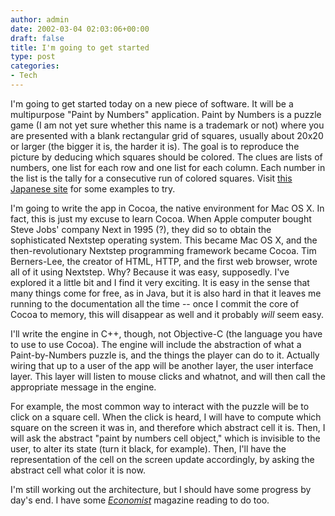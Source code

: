 ```yaml
---
author: admin
date: 2002-03-04 02:03:06+00:00
draft: false
title: I'm going to get started
type: post
categories:
- Tech
---
```


I'm going to get started today on a new piece of software. It will be a multipurpose "Paint by Numbers" application. Paint by Numbers is a puzzle game (I am not yet sure whether this name is a trademark or not) where you are presented with a blank rectangular grid of squares, usually about 20x20 or larger (the bigger it is, the harder it is). The goal is to reproduce the picture by deducing which squares should be colored. The clues are lists of numbers, one list for each row and one list for each column. Each number in the list is the tally for a consecutive run of colored squares. Visit [this Japanese site](http://www02.so-net.ne.jp/~kajitani/cgi-bin/pbn.cgi/index.html) for some examples to try.

I'm going to write the app in Cocoa, the native environment for Mac OS X. In fact, this is just my excuse to learn Cocoa. When Apple computer bought Steve Jobs' company Next in 1995 (?), they did so to obtain the sophisticated Nextstep operating system. This became Mac OS X, and the then-revolutionary Nextstep programming framework became Cocoa. Tim Berners-Lee, the creator of HTML, HTTP, and the first web browser, wrote all of it using Nextstep. Why? Because it was easy, supposedly. I've explored it a little bit and I find it very exciting. It is easy in the sense that many things come for free, as in Java, but it is also hard in that it leaves me running to the documentation all the time -- once I commit the core of Cocoa to memory, this will disappear as well and it probably _will_ seem easy.

I'll write the engine in C++, though, not Objective-C (the language you have to use to use Cocoa). The engine will include the abstraction of what a Paint-by-Numbers puzzle is, and the things the player can do to it. Actually wiring that up to a user of the app will be another layer, the user interface layer. This layer will listen to mouse clicks and whatnot, and will then call the appropriate message in the engine. 

For example, the most common way to interact with the puzzle will be to click on a square cell. When the click is heard, I will have to compute which square on the screen it was in, and therefore which abstract cell it is. Then, I will ask the abstract "paint by numbers cell object," which is invisible to the user, to alter its state (turn it black, for example). Then, I'll have the representation of the cell on the screen update accordingly, by asking the abstract cell what color it is now. 

I'm still working out the architecture, but I should have some progress by day's end.  I have some _[Economist](http://www.economist.com)_ magazine reading to do too.
